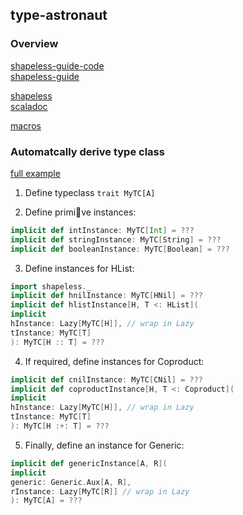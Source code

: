 ## type-astronaut


### Overview

[shapeless-guide-code](https://github.com/underscoreio/shapeless-guide-code)  
[shapeless-guide](https://github.com/underscoreio/shapeless-guide)  

[shapeless](https://github.com/milessabin/shapeless)  
[scaladoc](https://www.javadoc.io/doc/com.chuusai/shapeless_2.13/2.3.3/shapeless/index.html)  

[macros](https://docs.scala-lang.org/overviews/macros/usecases.html)


### Automatcally derive type class

[full example](src/main/scala/astronaut/autoderiving.scala)

1. Define typeclass
```trait MyTC[A]```
  
2. Define primi􀦞ve instances:

```scala
implicit def intInstance: MyTC[Int] = ???
implicit def stringInstance: MyTC[String] = ???
implicit def booleanInstance: MyTC[Boolean] = ???

```

3. Define instances for HList:

```scala
import shapeless._
implicit def hnilInstance: MyTC[HNil] = ???
implicit def hlistInstance[H, T <: HList](
implicit
hInstance: Lazy[MyTC[H]], // wrap in Lazy
tInstance: MyTC[T]
): MyTC[H :: T] = ???
```
4. If required, define instances for Coproduct:

```scala
implicit def cnilInstance: MyTC[CNil] = ???
implicit def coproductInstance[H, T <: Coproduct](
implicit
hInstance: Lazy[MyTC[H]], // wrap in Lazy
tInstance: MyTC[T]
): MyTC[H :+: T] = ???
```

5. Finally, define an instance for Generic:

```scala
implicit def genericInstance[A, R](
implicit
generic: Generic.Aux[A, R],
rInstance: Lazy[MyTC[R]] // wrap in Lazy
): MyTC[A] = ???

```